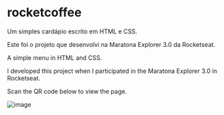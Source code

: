 # rocketcoffee
Um simples cardápio escrito em HTML e CSS.

Este foi o projeto que desenvolvi na Maratona Explorer 3.0 da Rocketseat.

A simple menu in HTML and CSS.

I developed this project when I participated in the Maratona Explorer 3.0 in Rocketseat.

Scan the QR code below to view the page.

![image](https://user-images.githubusercontent.com/99675777/186727407-f31f982a-5598-4d23-ad4b-e20c447f502f.png)
